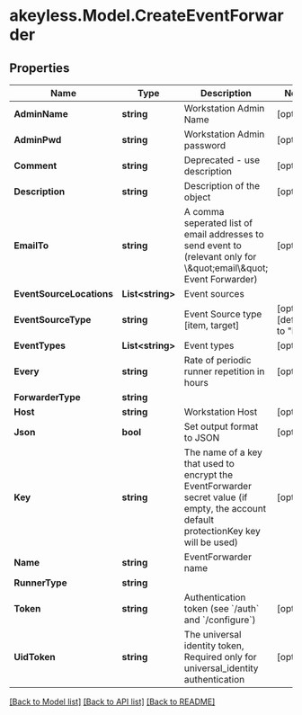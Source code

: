 # akeyless.Model.CreateEventForwarder

## Properties

Name | Type | Description | Notes
------------ | ------------- | ------------- | -------------
**AdminName** | **string** | Workstation Admin Name | [optional] 
**AdminPwd** | **string** | Workstation Admin password | [optional] 
**Comment** | **string** | Deprecated - use description | [optional] 
**Description** | **string** | Description of the object | [optional] 
**EmailTo** | **string** | A comma seperated list of email addresses to send event to (relevant only for \\\&quot;email\\\&quot; Event Forwarder) | [optional] 
**EventSourceLocations** | **List&lt;string&gt;** | Event sources | 
**EventSourceType** | **string** | Event Source type [item, target] | [optional] [default to "item"]
**EventTypes** | **List&lt;string&gt;** | Event types | [optional] 
**Every** | **string** | Rate of periodic runner repetition in hours | [optional] 
**ForwarderType** | **string** |  | 
**Host** | **string** | Workstation Host | [optional] 
**Json** | **bool** | Set output format to JSON | [optional] 
**Key** | **string** | The name of a key that used to encrypt the EventForwarder secret value (if empty, the account default protectionKey key will be used) | [optional] 
**Name** | **string** | EventForwarder name | 
**RunnerType** | **string** |  | 
**Token** | **string** | Authentication token (see &#x60;/auth&#x60; and &#x60;/configure&#x60;) | [optional] 
**UidToken** | **string** | The universal identity token, Required only for universal_identity authentication | [optional] 

[[Back to Model list]](../README.md#documentation-for-models) [[Back to API list]](../README.md#documentation-for-api-endpoints) [[Back to README]](../README.md)

